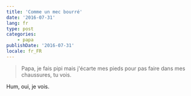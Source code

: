```yaml
---
title: 'Comme un mec bourré'
date: '2016-07-31'
lang: fr
type: post
categories:
    - papa
publishDate: '2016-07-31'
locale: fr_FR
---
```


> Papa, je fais pipi mais j'écarte mes pieds pour pas faire dans mes chaussures, tu vois.

Hum, oui, je vois.
